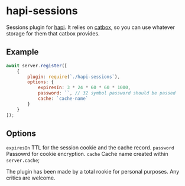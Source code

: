 # hapi-sessions
Sessions plugin for [hapi](https://github.com/hapijs/hapi). It relies on [catbox](https://github.com/hapijs/catbox), so you can use whatever storage for them that catbox provides.
## Example
```javascript
await server.register([
    {
        plugin: require(`./hapi-sessions`),
        options: {
            expiresIn: 3 * 24 * 60 * 60 * 1000,
            password: ``, // 32 symbol password should be passed
            cache: `cache-name`
        }
    }
]);
```
## Options
`expiresIn` TTL for the session cookie and the cache record.
`password` Passowrd for cookie encryption.
`cache` Cache name created within `server.cache`;

The plugin has been made by a total rookie for personal purposes. Any critics are welcome.
